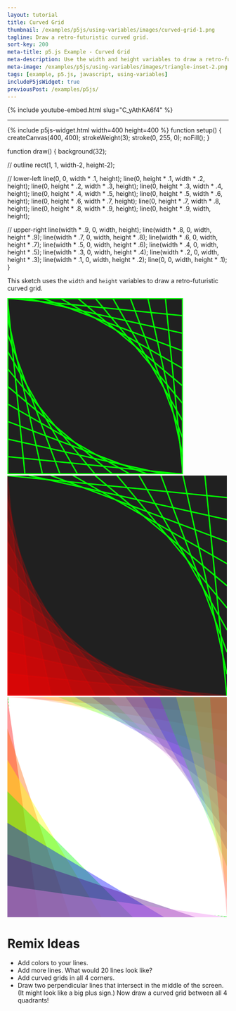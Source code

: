 ```yaml
---
layout: tutorial
title: Curved Grid
thumbnail: /examples/p5js/using-variables/images/curved-grid-1.png
tagline: Draw a retro-futuristic curved grid.
sort-key: 200
meta-title: p5.js Example - Curved Grid
meta-description: Use the width and height variables to draw a retro-futuristic curved grid.
meta-image: /examples/p5js/using-variables/images/triangle-inset-2.png
tags: [example, p5.js, javascript, using-variables]
includeP5jsWidget: true
previousPost: /examples/p5js/
---
```


{% include youtube-embed.html slug="C_yAthKA6f4" %}

---

{% include p5js-widget.html width=400 height=400 %}
function setup() {
  createCanvas(400, 400);
  strokeWeight(3);
  stroke(0, 255, 0);
  noFill();
}

function draw() {
  background(32);

  // outline
  rect(1, 1, width-2, height-2);
  
  // lower-left
  line(0, 0, width * .1, height);
  line(0, height * .1, width * .2, height);
  line(0, height * .2, width * .3, height);
  line(0, height * .3, width * .4, height);
  line(0, height * .4, width * .5, height);
  line(0, height * .5, width * .6, height);
  line(0, height * .6, width * .7, height);
  line(0, height * .7, width * .8, height);
  line(0, height * .8, width * .9, height);
  line(0, height * .9, width, height);
  
  // upper-right
  line(width * .9, 0, width, height);
  line(width * .8, 0, width, height * .9);
  line(width * .7, 0, width, height * .8);
  line(width * .6, 0, width, height * .7);
  line(width * .5, 0, width, height * .6);
  line(width * .4, 0, width, height * .5);
  line(width * .3, 0, width, height * .4);
  line(width * .2, 0, width, height * .3);
  line(width * .1, 0, width, height * .2);
  line(0, 0, width, height * .1);  
}
</script>

This sketch uses the `width` and `height` variables to draw a retro-futuristic curved grid.

![curved grid](/examples/p5js/using-variables/images/curved-grid-3.png)
![red curved grid](/examples/p5js/using-variables/images/curved-grid-4.png)
![rainbow curved grid](/examples/p5js/using-variables/images/curved-grid-5.png)

# Remix Ideas

- Add colors to your lines.
- Add more lines. What would 20 lines look like?
- Add curved grids in all 4 corners.
- Draw two perpendicular lines that intersect in the middle of the screen. (It might look like a big plus sign.) Now draw a curved grid between all 4 quadrants!

